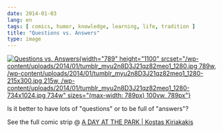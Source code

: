 ```yaml
---
date: 2014-01-03
lang: en
tags: [ comics, humor, knowledge, learning, life, tradition ]
title: "Questions vs. Answers"
type: image
---
```


[![Questions vs.
Answers](/wp-content/uploads/2014/01/tumblr_myu2n8D3J21qz82meo1_1280.jpg){width="789"
height="1100"
srcset="/wp-content/uploads/2014/01/tumblr_myu2n8D3J21qz82meo1_1280.jpg 789w, /wp-content/uploads/2014/01/tumblr_myu2n8D3J21qz82meo1_1280-215x300.jpg 215w, /wp-content/uploads/2014/01/tumblr_myu2n8D3J21qz82meo1_1280-734x1024.jpg 734w"
sizes="(max-width: 789px) 100vw, 789px"}](/wp-content/uploads/2014/01/tumblr_myu2n8D3J21qz82meo1_1280.jpg)

Is it better to have lots of "questions" or to be full of "answers"?

See the full comic strip @ [A DAY AT THE PARK | Kostas
Kiriakakis](http://kiriakakis.net/comics/mused/a-day-at-the-park)

